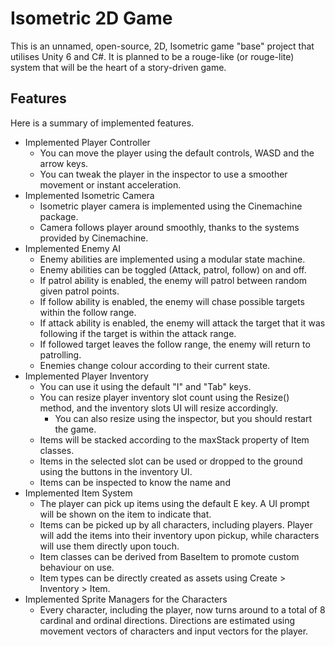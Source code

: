 # Isometric 2D Game

This is an unnamed, open-source, 2D, Isometric game "base" project that utilises Unity 6 and C#. It is planned to be a rouge-like (or rouge-lite) system that will be the heart of a story-driven game.

## Features

Here is a summary of implemented features.

- Implemented Player Controller 
  - You can move the player using the default controls, WASD and the arrow keys.
  - You can tweak the player in the inspector to use a smoother movement or instant acceleration.
- Implemented Isometric Camera
  - Isometric player camera is implemented using the Cinemachine package.
  - Camera follows player around smoothly, thanks to the systems provided by Cinemachine.
- Implemented Enemy AI
  - Enemy abilities are implemented using a modular state machine.
  - Enemy abilities can be toggled (Attack, patrol, follow) on and off.
  - If patrol ability is enabled, the enemy will patrol between random given patrol points.
  - If follow ability is enabled, the enemy will chase possible targets within the follow range.
  - If attack ability is enabled, the enemy will attack the target that it was following if the target is within the attack range.
  - If followed target leaves the follow range, the enemy will return to patrolling.
  - Enemies change colour according to their current state.
- Implemented Player Inventory
  - You can use it using the default "I" and "Tab" keys.
  - You can resize player inventory slot count using the Resize() method, and the inventory slots UI will resize accordingly.
    - You can also resize using the inspector, but you should restart the game.
  - Items will be stacked according to the maxStack property of Item classes.
  - Items in the selected slot can be used or dropped to the ground using the buttons in the inventory UI.
  - Items can be inspected to know the name and 
- Implemented Item System
  - The player can pick up items using the default E key. A UI prompt will be shown on the item to indicate that.
  - Items can be picked up by all characters, including players. Player will add the items into their inventory upon pickup, while characters will use them directly upon touch.
  - Item classes can be derived from BaseItem to promote custom behaviour on use.
  - Item types can be directly created as assets using Create > Inventory > Item.
- Implemented Sprite Managers for the Characters
  - Every character, including the player, now turns around to a total of 8 cardinal and ordinal directions. Directions are estimated using movement vectors of characters and input vectors for the player.